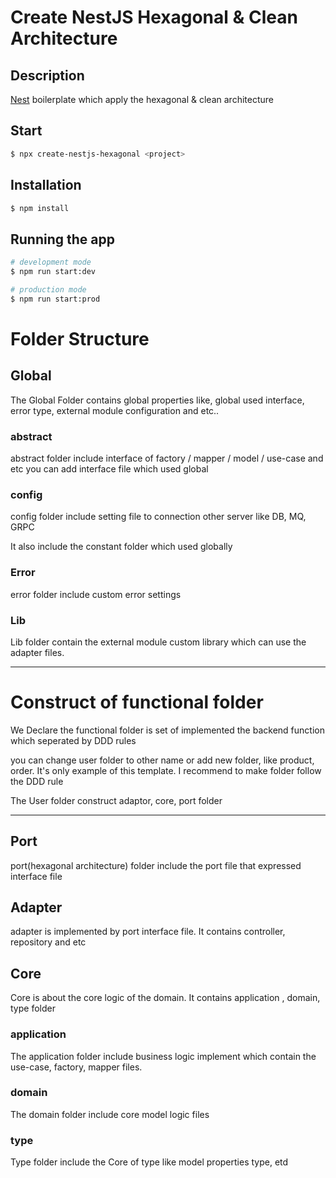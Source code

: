 # Create NestJS Hexagonal & Clean Architecture 

## Description

[Nest](https://github.com/nestjs/nest) boilerplate which apply the hexagonal & clean architecture 

## Start

```bash
$ npx create-nestjs-hexagonal <project>
```

## Installation

```bash
$ npm install
```

## Running the app

```bash
# development mode 
$ npm run start:dev

# production mode
$ npm run start:prod
```

# Folder Structure 


## Global 
<p>The Global Folder contains global properties like, global used interface, error type, external module configuration and etc..</p>

### abstract 
<p>
    abstract folder include interface of factory / mapper / model / use-case and etc
    you can add interface file which used global 
</p>

### config
<p>
    config folder include setting file to connection other server like DB, MQ, GRPC  
</p>
<p>
    It also include the constant folder which used globally
</p>

### Error
<p>
    error folder include custom error settings   
</p>

### Lib
<p>
    Lib folder contain the external module custom library which can use the adapter files.
</p>


----------------------------
# Construct of functional folder 
<p>
We Declare the functional folder is set of implemented the backend function which seperated by DDD rules
</p>
<p>
    you can change user folder to other name or add new folder, like product, order. It's only example of this template. I recommend to make folder follow the DDD rule
</p>
<p> 
    The User folder construct adaptor, core, port folder
</p>

------------

## Port
<p>
    port(hexagonal architecture) folder include the port file that expressed interface file
</p>

## Adapter
<p>
    adapter is implemented by port interface file. It contains controller, repository and etc
</p>

## Core
<p>
    Core is about the core logic of the domain. It contains application , domain, type folder 
</p>

### application
<p> 
    The application folder include business logic implement which contain the use-case, factory, mapper files.
</p>


### domain
<p>
    The domain folder include core model logic files
</p>

### type 
<p>
    Type folder include the Core of type like model properties type, etd
</p>

